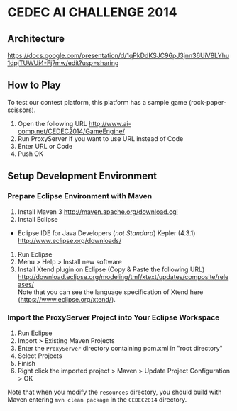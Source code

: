 CEDEC AI CHALLENGE 2014
=======================

## Architecture

https://docs.google.com/presentation/d/1qPkDdKSJC96pJ3jnn36UiV8LYhu1dpjTUWUi4-Fj7mw/edit?usp=sharing

## How to Play

To test our contest platform, this platform has a sample game (rock-paper-scissors).

1. Open the following URL
http://www.ai-comp.net/CEDEC2014/GameEngine/
1. Run ProxyServer if you want to use URL instead of Code
1. Enter URL or Code
1. Push OK

## Setup Development Environment

### Prepare Eclipse Environment with Maven
1. Install Maven 3
http://maven.apache.org/download.cgi
1. Install Eclipse
  * Eclipse IDE for Java Developers (*not Standard*) Kepler (4.3.1)
http://www.eclipse.org/downloads/
1. Run Eclipse
1. Menu > Help > Install new software
1. Install Xtend plugin on Eclipse (Copy & Paste the following URL)
http://download.eclipse.org/modeling/tmf/xtext/updates/composite/releases/  
Note that you can see the language specification of Xtend here (https://www.eclipse.org/xtend/).


### Import the ProxyServer Project into Your Eclipse Workspace
1. Run Eclipse
1. Import > Existing Maven Projects
1. Enter the ```ProxyServer``` directory containing pom.xml in "root directory"
1. Select Projects
1. Finish
1. Right click the imported project > Maven > Update Project Configuration > OK

Note that when you modify the ```resources``` directory, you should build with Maven entering ```mvn clean package``` in the ```CEDEC2014``` directory.
